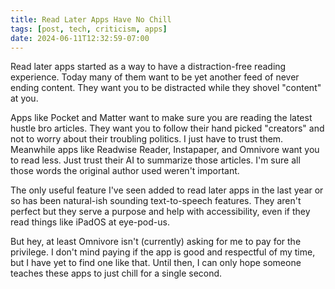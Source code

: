 ```yaml
---
title: Read Later Apps Have No Chill
tags: [post, tech, criticism, apps]
date: 2024-06-11T12:32:59-07:00
---
```


Read later apps started as a way to have a distraction-free reading experience. Today many of them want to be yet another feed of never ending content. They want you to be distracted while they shovel "content" at you.

Apps like Pocket and Matter want to make sure you are reading the latest hustle bro articles. They want you to follow their hand picked "creators" and not to worry about their troubling politics. I just have to trust them. Meanwhile apps like Readwise Reader, Instapaper, and Omnivore want you to read less. Just trust their AI to summarize those articles. I'm sure all those words the original author used weren't important.

The only useful feature I've seen added to read later apps in the last year or so has been natural-ish sounding text-to-speech features. They aren't perfect but they serve a purpose and help with accessibility, even if they read things like iPadOS at eye-pod-us.

But hey, at least Omnivore isn't (currently) asking for me to pay for the privilege. I don't mind paying if the app is good and respectful of my time, but I have yet to find one like that. Until then, I can only hope someone teaches these apps to just chill for a single second.
